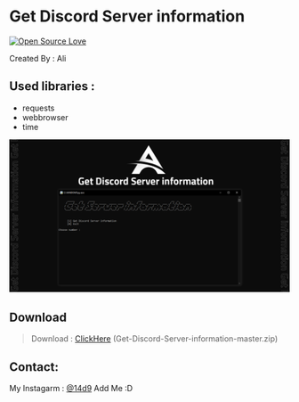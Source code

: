 # Get Discord Server information

[![Open Source Love](https://badges.frapsoft.com/os/v1/open-source.svg?v=103)](https://github.com/ellerbrock/open-source-badges/)

Created By : Ali

## Used libraries :
- requests
- webbrowser
- time


![program pic](https://github.com/14d9/Get-Discord-Server-information/blob/master/img/Get%20Discord%20Server%20information.png)


       

 ## Download
 > Download : [ClickHere](https://github.com/14d9/Get-Discord-Server-information/archive/refs/heads/master.zip) (Get-Discord-Server-information-master.zip)

     

## Contact:

My Instagarm : [@14d9](https://www.instagram.com/14d9) Add Me :D
